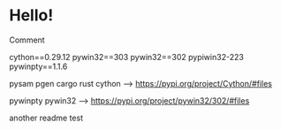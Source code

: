 # Hello!


Comment

cython==0.29.12
pywin32==303
pywin32==302
pypiwin32-223
pywinpty==1.1.6

pysam
pgen
cargo
rust
cython --> https://pypi.org/project/Cython/#files

pywinpty
pywin32 --> https://pypi.org/project/pywin32/302/#files


another readme test
